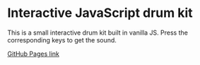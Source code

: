 <h1>Interactive JavaScript drum kit</h1>

<p>This is a small interactive drum kit built in vanilla JS. Press the corresponding keys to get the
sound.</p>

<a href="https://ivica-rade.github.io/js-drums/" rel="nofollow">GitHub Pages link</a>